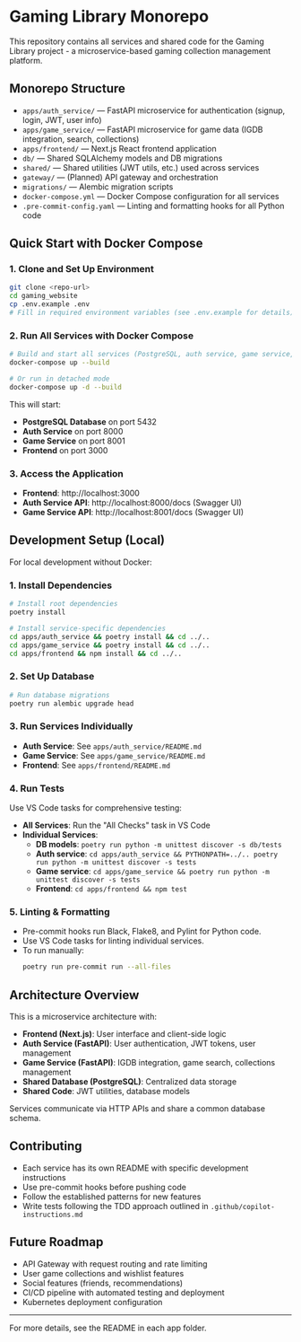 # Gaming Library Monorepo

This repository contains all services and shared code for the Gaming Library project - a microservice-based gaming collection management platform.

## Monorepo Structure

- `apps/auth_service/` — FastAPI microservice for authentication (signup, login, JWT, user info)
- `apps/game_service/` — FastAPI microservice for game data (IGDB integration, search, collections)
- `apps/frontend/` — Next.js React frontend application
- `db/` — Shared SQLAlchemy models and DB migrations
- `shared/` — Shared utilities (JWT utils, etc.) used across services
- `gateway/` — (Planned) API gateway and orchestration
- `migrations/` — Alembic migration scripts
- `docker-compose.yml` — Docker Compose configuration for all services
- `.pre-commit-config.yaml` — Linting and formatting hooks for all Python code

## Quick Start with Docker Compose

### 1. Clone and Set Up Environment

```sh
git clone <repo-url>
cd gaming_website
cp .env.example .env
# Fill in required environment variables (see .env.example for details)
```

### 2. Run All Services with Docker Compose

```sh
# Build and start all services (PostgreSQL, auth service, game service, frontend)
docker-compose up --build

# Or run in detached mode
docker-compose up -d --build
```

This will start:

- **PostgreSQL Database** on port 5432
- **Auth Service** on port 8000
- **Game Service** on port 8001
- **Frontend** on port 3000

### 3. Access the Application

- **Frontend**: http://localhost:3000
- **Auth Service API**: http://localhost:8000/docs (Swagger UI)
- **Game Service API**: http://localhost:8001/docs (Swagger UI)

## Development Setup (Local)

For local development without Docker:

### 1. Install Dependencies

```sh
# Install root dependencies
poetry install

# Install service-specific dependencies
cd apps/auth_service && poetry install && cd ../..
cd apps/game_service && poetry install && cd ../..
cd apps/frontend && npm install && cd ../..
```

### 2. Set Up Database

```sh
# Run database migrations
poetry run alembic upgrade head
```

### 3. Run Services Individually

- **Auth Service**: See `apps/auth_service/README.md`
- **Game Service**: See `apps/game_service/README.md`
- **Frontend**: See `apps/frontend/README.md`

### 4. Run Tests

Use VS Code tasks for comprehensive testing:

- **All Services**: Run the "All Checks" task in VS Code
- **Individual Services**:
  - **DB models**: `poetry run python -m unittest discover -s db/tests`
  - **Auth service**: `cd apps/auth_service && PYTHONPATH=../.. poetry run python -m unittest discover -s tests`
  - **Game service**: `cd apps/game_service && poetry run python -m unittest discover -s tests`
  - **Frontend**: `cd apps/frontend && npm test`

### 5. Linting & Formatting

- Pre-commit hooks run Black, Flake8, and Pylint for Python code.
- Use VS Code tasks for linting individual services.
- To run manually:
  ```sh
  poetry run pre-commit run --all-files
  ```

## Architecture Overview

This is a microservice architecture with:

- **Frontend (Next.js)**: User interface and client-side logic
- **Auth Service (FastAPI)**: User authentication, JWT tokens, user management
- **Game Service (FastAPI)**: IGDB integration, game search, collections management
- **Shared Database (PostgreSQL)**: Centralized data storage
- **Shared Code**: JWT utilities, database models

Services communicate via HTTP APIs and share a common database schema.

## Contributing

- Each service has its own README with specific development instructions
- Use pre-commit hooks before pushing code
- Follow the established patterns for new features
- Write tests following the TDD approach outlined in `.github/copilot-instructions.md`

## Future Roadmap

- API Gateway with request routing and rate limiting
- User game collections and wishlist features
- Social features (friends, recommendations)
- CI/CD pipeline with automated testing and deployment
- Kubernetes deployment configuration

---

For more details, see the README in each app folder.

